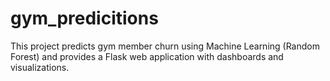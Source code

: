 # gym_predicitions
This project predicts gym member churn using Machine Learning (Random Forest)   and provides a Flask web application with dashboards and visualizations.
